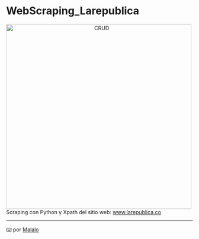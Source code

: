# WebScraping_Larepublica

<p align="center">
<img src="https://th.bing.com/th/id/OIP.4RIXfWCSrDsagQWHil5unwHaEK?pid=Api&rs=1"
	alt="CRUD"
	width="500"
	style="float: left; margin-right: 5px;" />
</p>

Scraping con Python y Xpath del sitio web: www.larepublica.co

---
⌨️ por [Malalo](https://github.com/m4lal0)
